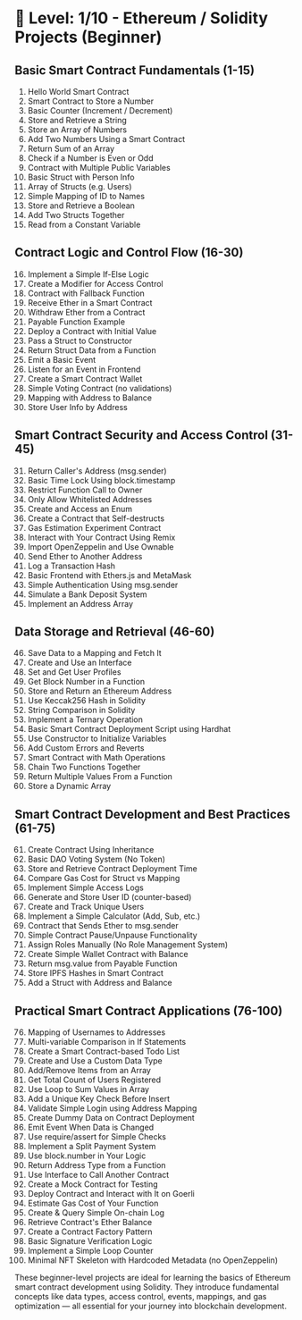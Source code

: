 # 🧠 **Level: 1/10 - Ethereum / Solidity Projects (Beginner)**

## Basic Smart Contract Fundamentals (1-15)
1. Hello World Smart Contract
2. Smart Contract to Store a Number
3. Basic Counter (Increment / Decrement)
4. Store and Retrieve a String
5. Store an Array of Numbers
6. Add Two Numbers Using a Smart Contract
7. Return Sum of an Array
8. Check if a Number is Even or Odd
9. Contract with Multiple Public Variables
10. Basic Struct with Person Info
11. Array of Structs (e.g. Users)
12. Simple Mapping of ID to Names
13. Store and Retrieve a Boolean
14. Add Two Structs Together
15. Read from a Constant Variable

## Contract Logic and Control Flow (16-30)
16. Implement a Simple If-Else Logic
17. Create a Modifier for Access Control
18. Contract with Fallback Function
19. Receive Ether in a Smart Contract
20. Withdraw Ether from a Contract
21. Payable Function Example
22. Deploy a Contract with Initial Value
23. Pass a Struct to Constructor
24. Return Struct Data from a Function
25. Emit a Basic Event
26. Listen for an Event in Frontend
27. Create a Smart Contract Wallet
28. Simple Voting Contract (no validations)
29. Mapping with Address to Balance
30. Store User Info by Address

## Smart Contract Security and Access Control (31-45)
31. Return Caller's Address (msg.sender)
32. Basic Time Lock Using block.timestamp
33. Restrict Function Call to Owner
34. Only Allow Whitelisted Addresses
35. Create and Access an Enum
36. Create a Contract that Self-destructs
37. Gas Estimation Experiment Contract
38. Interact with Your Contract Using Remix
39. Import OpenZeppelin and Use Ownable
40. Send Ether to Another Address
41. Log a Transaction Hash
42. Basic Frontend with Ethers.js and MetaMask
43. Simple Authentication Using msg.sender
44. Simulate a Bank Deposit System
45. Implement an Address Array

## Data Storage and Retrieval (46-60)
46. Save Data to a Mapping and Fetch It
47. Create and Use an Interface
48. Set and Get User Profiles
49. Get Block Number in a Function
50. Store and Return an Ethereum Address
51. Use Keccak256 Hash in Solidity
52. String Comparison in Solidity
53. Implement a Ternary Operation
54. Basic Smart Contract Deployment Script using Hardhat
55. Use Constructor to Initialize Variables
56. Add Custom Errors and Reverts
57. Smart Contract with Math Operations
58. Chain Two Functions Together
59. Return Multiple Values From a Function
60. Store a Dynamic Array

## Smart Contract Development and Best Practices (61-75)
61. Create Contract Using Inheritance
62. Basic DAO Voting System (No Token)
63. Store and Retrieve Contract Deployment Time
64. Compare Gas Cost for Struct vs Mapping
65. Implement Simple Access Logs
66. Generate and Store User ID (counter-based)
67. Create and Track Unique Users
68. Implement a Simple Calculator (Add, Sub, etc.)
69. Contract that Sends Ether to msg.sender
70. Simple Contract Pause/Unpause Functionality
71. Assign Roles Manually (No Role Management System)
72. Create Simple Wallet Contract with Balance
73. Return msg.value from Payable Function
74. Store IPFS Hashes in Smart Contract
75. Add a Struct with Address and Balance

## Practical Smart Contract Applications (76-100)
76. Mapping of Usernames to Addresses
77. Multi-variable Comparison in If Statements
78. Create a Smart Contract-based Todo List
79. Create and Use a Custom Data Type
80. Add/Remove Items from an Array
81. Get Total Count of Users Registered
82. Use Loop to Sum Values in Array
83. Add a Unique Key Check Before Insert
84. Validate Simple Login using Address Mapping
85. Create Dummy Data on Contract Deployment
86. Emit Event When Data is Changed
87. Use require/assert for Simple Checks
88. Implement a Split Payment System
89. Use block.number in Your Logic
90. Return Address Type from a Function
91. Use Interface to Call Another Contract
92. Create a Mock Contract for Testing
93. Deploy Contract and Interact with It on Goerli
94. Estimate Gas Cost of Your Function
95. Create & Query Simple On-chain Log
96. Retrieve Contract's Ether Balance
97. Create a Contract Factory Pattern
98. Basic Signature Verification Logic
99. Implement a Simple Loop Counter
100. Minimal NFT Skeleton with Hardcoded Metadata (no OpenZeppelin)

These beginner-level projects are ideal for learning the basics of Ethereum smart contract development using Solidity. They introduce fundamental concepts like data types, access control, events, mappings, and gas optimization — all essential for your journey into blockchain development.
